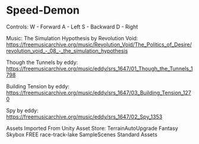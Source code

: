 # Speed-Demon
 
Controls: 
W - Forward
A - Left
S - Backward
D - Right

Music: 
The Simulation Hypothesis by Revolution Void: https://freemusicarchive.org/music/Revolution_Void/The_Politics_of_Desire/revolution_void_-_08_-_the_simulation_hypothesis

Though the Tunnels by eddy: https://freemusicarchive.org/music/eddy/srs_1647/01_Though_the_Tunnels_1798

Building Tension by eddy: https://freemusicarchive.org/music/eddy/srs_1647/03_Building_Tension_1270

Spy by eddy: https://freemusicarchive.org/music/eddy/srs_1647/02_Spy_1353

Assets Imported From Unity Asset Store: 
TerrainAutoUpgrade
Fantasy Skybox FREE
race-track-lake
SampleScenes
Standard Assets
